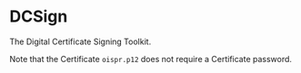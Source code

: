 # DCSign

The Digital Certificate Signing Toolkit.

Note that the Certificate `oispr.p12` does not require a Certificate password.
